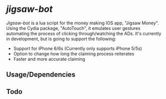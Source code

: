 # _jigsaw-bot_
_Jigsaw-bot_ is a lua script for the money making IOS app, "Jigsaw Money". Using the Cydia package, "AutoTouch", it emulates user gestures
automating the process of clicking through/watching the ADs. It's currently in development, but is going to support the following:
* Support for iPhone 6/6s (Currently only supports iPhone 5/5s)
* Option to change how long the claiming process reiterates
* Faster and more accurate claiming

## Usage/Dependencies

## Todo

